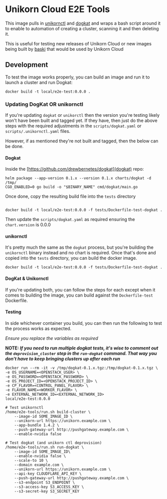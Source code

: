 # Unikorn Cloud E2E Tools

This image pulls in [unikornctl](https://github.com/drewbernetes/unikornctl)
and [dogkat](https://github.com/drewbernetes/dogkat)
and wraps a bash script around it to enable to automation of creating a cluster, scanning it and then
deleting it.

This is useful for testing new releases of Unikorn Cloud or new images being built
by [baski](https://github.com/drewbernetes/baski) that would be used by Unikorn Cloud

## Development

To test the image works properly, you can build an image and run it to launch a cluster and run Dogkat:

```shell
docker build -t local/e2e-test:0.0.0 .
```

### Updating DogKat OR unikornctl

If you're updating `dogkat` or `unikorctl` then the version you're testing likely won't have been built and tagged yet.
If they have, then just do the above steps with the required adjustments in the `scripts/dogkat.yaml`
or `scripts/.unikornctl.yaml` files.

However, if as mentioned they're not built and tagged, then the below can be done.

#### Dogkat

Inside the [https://github.com/drewbernetes/dogkat](dogkat) repo:

```shell
helm package --app-version 0.1.x --version 0.1.x charts/dogkat -d /tmp/
CGO_ENABLED=0 go build -o "$BINARY_NAME" cmd/dogkat/main.go

```

Once done, copy the resulting build file into the `tests` directory

```shell

docker build -t local/e2e-test:0.0.0 -f tests/Dockerfile-test-dogkat .
```

Then update the `scripts/dogkat.yaml` as required ensuring the `chart.version` is 0.0.0

#### unikornctl

It's pretty much the same as the `dogkat` process, but you're building the `unikornctl` binary instead and no chart is
required. Once that's done and copied into the `tests` directory, you can build the docker image.

```shell
docker build -t local/e2e-test:0.0.0 -f tests/Dockerfile-test-dogkat .
```

#### DogKat & Unikornctl

If you're updating both, you can follow the steps for each except when it comes to building the image, you can build
against the `Dockerfile-test` Dockerfile.

#### Testing

In side whichever container you build, you can then run the following to test the process works as expected.


_Ensure you replace the variables as required_

**NOTE: _If you need to run multiple dogkat tests, it's wise to comment out the `deprovision_cluster` step in the `run-dogkat` command. That way you don't have to keep bringing clusters up after each run_**

```shell
docker run --rm -it -v /tmp/dogkat-0.1.x.tgz:/tmp/dogkat-0.1.x.tgz \
-e OS_USERNAME=<OPENSTACK_USER> \
-e OS_PASSWORD=<OPENSTACK_PASSWORD> \
-e OS_PROJECT_ID=<OPENSTACK_PROJECT_ID> \
-e CP_FLAVOR=<CONTROL_PANEL_FLAVOR> \
-e FLAVOR_NAME=<WORKER_FLAVOR> \
-e EXTERNAL_NETWORK_ID=<EXTERNAL_NETWORK_ID>
local/e2e-test:0.0.0

# Test unikornctl
/home/e2e-tools/run.sh build-cluster \
    --image-id SOME_IMAGE_ID \
    --unikorn-url https://unikorn.example.com \
    --app-bundle 1.4.2 \
    --push-gateway-url http://pushgateway.example.com \
    --enable-nvidia false

# Test dogkat (and unikorn ctl deprovision)
/home/e2e-tools/run.sh run-dogkat \
    --image-id SOME_IMAGE_ID\
    --enable-nvidia false \
    --scale-to 10 \
    --domain example.com \
    --unikorn-url https://unikorn.example.com \
    --api-key CLOUDFLARE_API_KEY \
    --push-gateway-url http://pushgateway.example.com \
    --s3-endpoint S3_ENDPOINT \
    --s3-access-key S3_ACCESS_KEY \
    --s3-secret-key S3_SECRET_KEY
```

